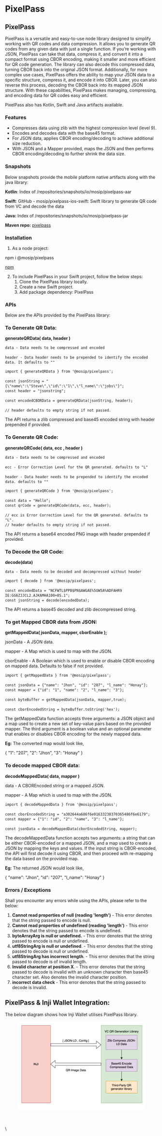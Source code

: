 # PixelPass

## PixelPass

PixelPass is a versatile and easy-to-use node library designed to simplify working with QR codes and data compression. It allows you to generate QR codes from any given data with just a single function. If you’re working with JSON, PixelPass can take that data, compress it, and convert it into a compact format using CBOR encoding, making it smaller and more efficient for QR code generation. The library can also decode this compressed data, turning CBOR back into the original JSON format. Additionally, for more complex use cases, PixelPass offers the ability to map your JSON data to a specific structure, compress it, and encode it into CBOR. Later, you can also reverse this process, decoding the CBOR back into its mapped JSON structure. With these capabilities, PixelPass makes managing, compressing, and encoding data for QR codes easy and efficient.

PixelPass also has Kotlin, Swift and Java artifacts available.

### Features

* Compresses data using zlib with the highest compression level (level 9).
* Encodes and decodes data with the base45 format.
* For JSON data, applies CBOR encoding/decoding to achieve additional size reduction.
* With JSON and a Mapper provided, maps the JSON and then performs CBOR encoding/decoding to further shrink the data size.

### Snapshots

Below snapshots provide the mobile platform native artifacts along with the java library:

**Kotlin**: Index of /repositories/snapshots/io/mosip/pixelpass-aar

**Swift**: GitHub - mosip/pixelpass-ios-swift: Swift library to generate QR code from VC and decode the data

**Java:** Index of /repositories/snapshots/io/mosip/pixelpass-jar

**Maven repo:** [pixelpass](https://repo1.maven.org/maven2/io/mosip/pixelpass/)

### Installation

1. As a node project:

npm i @mosip/pixelpass

[npm](https://www.npmjs.com/package/@mosip/pixelpass)

2. To include PixelPass in your Swift project, follow the below steps:
   1. Clone the PixelPass library locally.
   2. Create a new Swift project.
   3. Add package dependency: PixelPass

### APIs

Below are the APIs provided by the PixelPass library:

### To Generate QR Data:

**generateQRData( data, header )**

```
data - Data needs to be compressed and encoded

header - Data header needs to be prepended to identify the encoded data. It defaults to ""
```

```
import { generateQRData } from '@mosip/pixelpass';

const jsonString = "{\"name\":\"Steve\",\"id\":\"1\",\"l_name\":\"jobs\"}";
const header = "jsonstring";

const encodedCBORData = generateQRData(jsonString, header);

// header defaults to empty string if not passed.
```

The API returns a zlib compressed and base45 encoded string with header prepended if provided.

### To Generate QR Code:

**generateQRCode( data, ecc , header )**

```
data - Data needs to be compressed and encoded

ecc - Error Correction Level for the QR generated. defaults to "L"

header - Data header needs to be prepended to identify the encoded data. defaults to ""
```

```
import { generateQRCode } from '@mosip/pixelpass';

const data = "Hello";
const qrCode = generateQRCode(data, ecc, header);

// ecc is Error Correction Level for the QR generated. defaults to "L".
// header defaults to empty string if not passed.
```

The API returns a base64 encoded PNG image with header prepended if provided.

### To Decode the QR Code:

**decode(data)**

```
data - Data needs to be decoded and decompressed without header
```

```
import { decode } from '@mosip/pixelpass';

const encodedData = "NCFWTL$PPB$PN$AWGAE%5UW5A%ADFAHR9 IE:GG6ZJJCL2.AJKAMHA100+8S.1";
const jsonString = decode(encodedData);
```

The API returns a base45 decoded and zlib decompressed string.

### To get Mapped CBOR data from JSON:

**getMappedData( jsonData, mapper, cborEnable );**

jsonData - A JSON data.

mapper - A Map which is used to map with the JSON.

cborEnable - A Boolean which is used to enable or disable CBOR encoding on mapped data. Defaults to false if not provided.

```
import { getMappedData } from '@mosip/pixelpass';

const jsonData = {"name": "Jhon", "id": "207", "l_name": "Honay"};
const mapper = {"id": "1", "name": "2", "l_name": "3"};

const byteBuffer = getMappedData(jsonData, mapper,true);

const cborEncodedString = byteBuffer.toString('hex');
```

The getMappedData function accepts three arguments: a JSON object and a map used to create a new set of key-value pairs based on the provided mapper. The third argument is a boolean value and an optional parameter that enables or disables CBOR encoding for the newly mapped data.

**Eg:** The converted map would look like,

{ "1": "207", "2": "Jhon", "3": "Honay" }

### To decode mapped CBOR data:

**decodeMappedData( data, mapper )**

data - A CBOREncoded string or a mapped JSON.

mapper - A Map which is used to map with the JSON.

```
import { decodeMappedData } from '@mosip/pixelpass';

const cborEncodedString = "a302644a686f6e01633230370365486f6e6179";
const mapper = {"1": "id", "2": "name", "3": "l_name"};

const jsonData = decodeMappedData(cborEncodedString, mapper);
```

The decodeMappedData function accepts two arguments: a string that can be either CBOR-encoded or a mapped JSON, and a map used to create a JSON by mapping the keys and values. If the input string is CBOR-encoded, the API will first decode it using CBOR, and then proceed with re-mapping the data based on the provided map.

**Eg:** The returned JSON would look like,

{ "name": "Jhon", "id": "207", "l\_name": "Honay" }

### Errors / Exceptions

Shall you encounter any errors while using the APIs, please refer to the below:

1. **Cannot read properties of null (reading 'length')** - This error denotes that the string passed to encode is null.
2. **Cannot read properties of undefined (reading 'length')** - This error denotes that the string passed to encode is undefined.
3. **byteArrayArg is null or undefined.** - This error denotes that the string passed to encode is null or undefined.
4. **utf8StringArg is null or undefined**. - This error denotes that the string passed to decode is null or undefined.
5. **utf8StringArg has incorrect length**. - This error denotes that the string passed to decode is of invalid length.
6. **Invalid character at position X**. - This error denotes that the string passed to decode is invalid with an unknown character then base45 character set. Also denotes the invalid character position.
7. **incorrect data check** - This error denotes that the string passed to decode is invalid.

## PixelPass & Inji Wallet Integration:

The below diagram shows how Inji Wallet utilises PixelPass library.

<figure><img src="../../../.gitbook/assets/inji_mobile_wallet_integration_guides_pixel_pass_1.png" alt=""><figcaption></figcaption></figure>

\
\
\\
